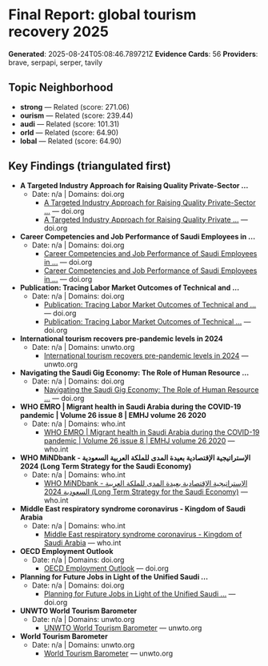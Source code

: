 # Final Report: global tourism recovery 2025

**Generated**: 2025-08-24T05:08:46.789721Z
**Evidence Cards**: 56
**Providers**: brave, serpapi, serper, tavily

## Topic Neighborhood
- **strong** — Related (score: 271.06)
- **ourism** — Related (score: 239.44)
- **audi** — Related (score: 101.31)
- **orld** — Related (score: 64.90)
- **lobal** — Related (score: 64.90)

## Key Findings (triangulated first)
- **A Targeted Industry Approach for Raising Quality Private-Sector ...**
  - Date: n/a | Domains: doi.org
    - [A Targeted Industry Approach for Raising Quality Private-Sector ...](https://doi.org/10.7249/RRA536-1) — doi.org
    - [A Targeted Industry Approach for Raising Quality Private ...](https://doi.org/10.7249/RRA536-1) — doi.org
- **Career Competencies and Job Performance of Saudi Employees in ...**
  - Date: n/a | Domains: doi.org
    - [Career Competencies and Job Performance of Saudi Employees in ...](https://doi.org/https://doi.org/10.5539/ibr.v16n3p22) — doi.org
    - [Career Competencies and Job Performance of Saudi Employees in ...](https://doi.org/https://doi.org/10.5539/ibr.v16n3p22) — doi.org
- **Publication: Tracing Labor Market Outcomes of Technical and ...**
  - Date: n/a | Domains: doi.org
    - [Publication: Tracing Labor Market Outcomes of Technical and ...](https://dx.doi.org/10.1596/36863) — doi.org
    - [Publication: Tracing Labor Market Outcomes of Technical ...](https://dx.doi.org/10.1596/36863) — doi.org
- **International tourism recovers pre-pandemic levels in 2024**
  - Date: n/a | Domains: unwto.org
    - [International tourism recovers pre-pandemic levels in 2024](https://www.unwto.org/news/international-tourism-recovers-pre-pandemic-levels-in-2024) — unwto.org
- **Navigating the Saudi Gig Economy: The Role of Human Resource ...**
  - Date: n/a | Domains: doi.org
    - [Navigating the Saudi Gig Economy: The Role of Human Resource ...](https://doi.org/10.3390/su152316406) — doi.org
- **WHO EMRO | Migrant health in Saudi Arabia during the COVID-19 pandemic | Volume 26 issue 8 | EMHJ volume 26 2020**
  - Date: n/a | Domains: who.int
    - [WHO EMRO | Migrant health in Saudi Arabia during the COVID-19 pandemic | Volume 26 issue 8 | EMHJ volume 26 2020](https://www.emro.who.int/emhj-volume-26-2020/volume-26-issue-8/migrant-health-in-saudi-arabia-during-the-covid-19-pandemic.html) — who.int
- **WHO MiNDbank - الإستراتيجية الإقتصادية بعيدة المدى للملكة العربية السعودية 2024 (Long Term Strategy for the Saudi Economy)**
  - Date: n/a | Domains: who.int
    - [WHO MiNDbank - الإستراتيجية الإقتصادية بعيدة المدى للملكة العربية السعودية 2024 (Long Term Strategy for the Saudi Economy)](https://extranet.who.int/mindbank/item/5932) — who.int
- **Middle East respiratory syndrome coronavirus - Kingdom of Saudi Arabia**
  - Date: n/a | Domains: who.int
    - [Middle East respiratory syndrome coronavirus - Kingdom of Saudi Arabia](https://www.who.int/emergencies/disease-outbreak-news/item/2025-DON560) — who.int
- **OECD Employment Outlook**
  - Date: n/a | Domains: doi.org
    - [OECD Employment Outlook](https://doi.org/10.1787/19991266) — doi.org
- **Planning for Future Jobs in Light of the Unified Saudi ...**
  - Date: n/a | Domains: doi.org
    - [Planning for Future Jobs in Light of the Unified Saudi ...](https://doi.org/10.3390/su15042904) — doi.org
- **UNWTO World Tourism Barometer**
  - Date: n/a | Domains: unwto.org
    - [UNWTO World Tourism Barometer](http://www.unwto.org/un-tourism-world-tourism-barometer-data) — unwto.org
- **World Tourism Barometer**
  - Date: n/a | Domains: unwto.org
    - [World Tourism Barometer](https://www.unwto.org/node/14904) — unwto.org